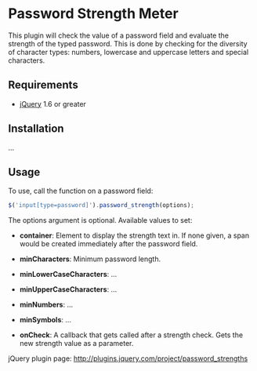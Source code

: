 # Password Strength Meter

This plugin will check the value of a password field and evaluate the strength of the typed password. This is done by checking for the diversity of character types: numbers, lowercase and uppercase letters and special characters.

## Requirements

 - [jQuery](https://jquery.com/) 1.6 or greater

## Installation

...

## Usage

To use, call the function on a password field:

```js
$('input[type=password]').password_strength(options);
```

The options argument is optional. Available values to set:

* __container__: Element to display the strength text in. If none given, a span would be created immediately after the password field.

* __minCharacters__: Minimum password length.

* __minLowerCaseCharacters__: ...

* __minUpperCaseCharacters__: ...

* __minNumbers__: ...

* __minSymbols__: ...

* __onCheck__: A callback that gets called after a strength check. Gets the new strength value as a parameter.

jQuery plugin page: http://plugins.jquery.com/project/password_strengths
